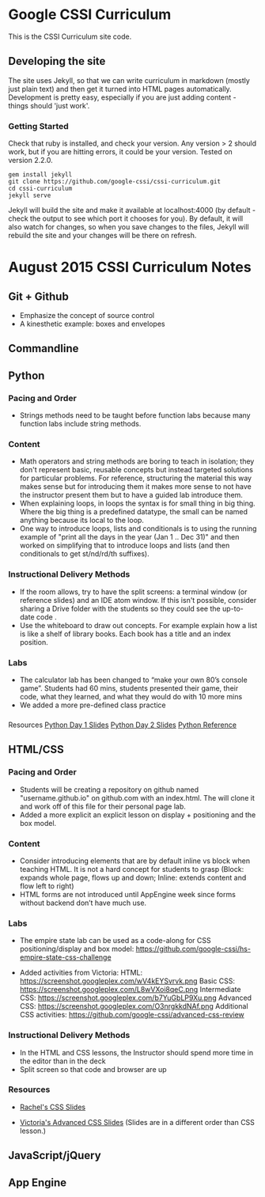 # Google CSSI Curriculum
This is the CSSI Curriculum site code.

## Developing the site
The site uses Jekyll, so that we can write curriculum in markdown (mostly just plain text) and then get it turned into HTML pages automatically. Development is pretty easy, especially if you are just adding content - things should 'just work'.

### Getting Started
Check that ruby is installed, and check your version. Any version > 2 should work, but if you are hitting errors, it could be your version. Tested on version 2.2.0.

```
gem install jekyll
git clone https://github.com/google-cssi/cssi-curriculum.git
cd cssi-curriculum
jekyll serve
```

Jekyll will build the site and make it available at localhost:4000 (by default - check the output to see which port it chooses for you). By default, it will also watch for changes, so when you save changes to the files, Jekyll will rebuild the site and your changes will be there on refresh.

# August 2015 CSSI Curriculum Notes

## Git + Github

+ Emphasize the concept of source control
+ A kinesthetic example: boxes and envelopes

## Commandline

## Python

### Pacing and Order

+ Strings methods need to be taught before function labs because many function labs include string methods.

### Content

+ Math operators and string methods are boring to teach in isolation; they don't represent basic, reusable concepts but instead targeted solutions for particular problems.  For reference, structuring the material this way makes sense but for introducing them it makes more sense to not have the instructor present them but to have a guided lab introduce them.
+ When explaining loops, in loops the syntax is for small thing in big thing. Where the big thing is a predefined datatype, the small can be named anything because its local to the loop.
+ One way to introduce loops, lists and conditionals is to using the running example of "print all the days in the year (Jan 1 .. Dec 31)" and then worked on simplifying that to introduce loops and lists (and then conditionals to get st/nd/rd/th suffixes).

### Instructional Delivery Methods

+ If the room allows, try to have the split screens: a terminal window (or reference slides) and an IDE atom window. If this isn't possible, consider sharing a Drive folder with the students so they could see the up-to-date code .
+ Use the whiteboard to draw out concepts. For example explain how a list is like a shelf of library books. Each book has a title and an index position.

### Labs

+ The calculator lab has been changed to “make your own 80’s console game”. Students had 60 mins, students presented their game, their code, what they learned, and what they would do with 10 more mins
+ We added a more pre-defined class practice

###
Resources
[Python Day 1 Slides](https://docs.google.com/presentation/d/1iBtVKKKOnQnkRm8l6fdNZ4yTraAUJY3E9P4NN1yp1NU/edit#slide=id.p)
[Python Day 2 Slides](https://drive.google.com/a/google.com/file/d/0B6pApRDFq-1xeXE1QmNwVHVqQjVtV3hNcGV3bkRJdzdmMm1N/view)
[Python Reference](https://docs.google.com/presentation/d/1Bkp06RgtEz11yv9zi7Ox5KfFE1Cd7560z_Of-OgFMqI/edit#slide=id.g18ddb800f_00)

## HTML/CSS

### Pacing and Order

+ Students will be creating a repository on github named "username.github.io" on github.com with an index.html. The will clone it and work off of this file for their personal page lab.
+ Added a more explicit an explicit lesson on display + positioning and the box model.

### Content

+ Consider introducing elements that are by default inline vs block when teaching HTML. It is not a hard concept for students to grasp (Block: expands whole page, flows up and down; Inline: extends content and flow left to right)
+ HTML forms are not introduced until AppEngine week since forms without backend don’t have much use.

### Labs
+ The empire state lab can be used as a code-along for CSS positioning/display and box model:
https://github.com/google-cssi/hs-empire-state-css-challenge

+ Added activities from Victoria:
HTML: https://screenshot.googleplex.com/wV4kEYSvrvk.png
Basic CSS: https://screenshot.googleplex.com/L8wVXoi8qeC.png
Intermediate CSS: https://screenshot.googleplex.com/b7YuGbLP9Xu.png
Advanced CSS: https://screenshot.googleplex.com/O3nrgkkdNAf.png
Additional CSS activities: https://github.com/google-cssi/advanced-css-review

### Instructional Delivery Methods

+ In the HTML and CSS lessons, the Instructor should spend more time in the editor than in the deck
+ Split screen so that code and browser are up

### Resources

+ [Rachel's CSS Slides](https://docs.google.com/presentation/d/1ujMCHKYeun-dwxhsoEsVqis0-47Kyng0TJKBKjwHgnM/edit)

+ [Victoria's Advanced CSS Slides](https://docs.google.com/a/google.com/presentation/d/1wBTSbcPq-WvEd1PntsDpBcXIoAg94BrdZjIFxvfA5Cs/edit?usp=drive_web) (Slides are in a different order than CSS lesson.)

## JavaScript/jQuery


## App Engine

